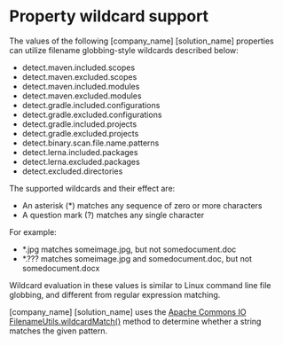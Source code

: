 # Property wildcard support

The values of the following [company_name] [solution_name] properties can utilize filename globbing-style wildcards described below:

* detect.maven.included.scopes
* detect.maven.excluded.scopes
* detect.maven.included.modules
* detect.maven.excluded.modules
* detect.gradle.included.configurations
* detect.gradle.excluded.configurations
* detect.gradle.included.projects
* detect.gradle.excluded.projects
* detect.binary.scan.file.name.patterns
* detect.lerna.included.packages
* detect.lerna.excluded.packages
* detect.excluded.directories

The supported wildcards and their effect are:

* An asterisk (*) matches any sequence of zero or more characters
* A question mark (?) matches any single character

For example:

* *.jpg matches someimage.jpg, but not somedocument.doc
* *.??? matches someimage.jpg and somedocument.doc, but not somedocument.docx

Wildcard evaluation in these values is similar to Linux command line file globbing, and different from regular expression matching.

[company_name] [solution_name] uses the
[Apache Commons IO FilenameUtils.wildcardMatch()](https://commons.apache.org/proper/commons-io/javadocs/api-release/org/apache/commons/io/FilenameUtils.html#wildcardMatch-java.lang.String-java.lang.String-) method to determine whether a string matches the given pattern.
